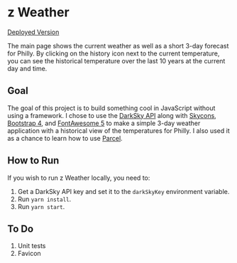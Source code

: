 # z Weather

[Deployed Version](http://z-weather.surge.sh/)

The main page shows the current weather as well as a short 3-day forecast for Philly. By clicking on the history icon next to the current temperature, you can see the historical temperature over the last 10 years at the current day and time.

## Goal

The goal of this project is to build something cool in JavaScript without using a framework. I chose to use the [DarkSky API](https://darksky.net/dev) along with [Skycons](https://github.com/maxdow/skycons), [Bootstrap 4](https://getbootstrap.com/), and [FontAwesome 5](https://fontawesome.com/) to make a simple 3-day weather application with a historical view of the temperatures for Philly. I also used it as a chance to learn how to use [Parcel](https://parceljs.org/).

## How to Run

If you wish to run z Weather locally, you need to:

1. Get a DarkSky API key and set it to the `darkSkyKey` environment variable.
2. Run `yarn install`.
3. Run `yarn start`.

## To Do

1. Unit tests
2. Favicon
